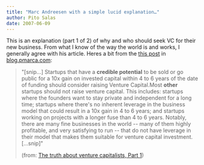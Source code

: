 ```yaml
---
title: "Marc Andreesen with a simple lucid explanation…"
author: Pito Salas
date: 2007-06-09
---
```




This is an explanation (part 1 of 2) of why and who should seek VC for their
new business. From what I know of the way the world is and works, I generally
agree with his article. Heres a bit from the [this
post](<http://blog.pmarca.com/2007/06/the_truth_about.html>) in
[blog.pmarca.com](<http://blog.pmarca.com/>):

> "[snip…] Startups that have a **credible potential** to be sold or go public
> for a 10x gain on invested capital within 4 to 6 years of the date of
> funding should consider raising Venture Capital.Most **other** startups
> should not raise venture capital. This includes: startups where the founders
> want to stay private and independent for a long time; startups where there's
> no inherent leverage in the business model that could result in a 10x gain
> in 4 to 6 years; and startups working on projects with a longer fuse than 4
> to 6 years. Notably, there are many fine businesses in the world -- many of
> them highly profitable, and very satisfying to run -- that do not have
> leverage in their model that makes them suitable for venture capital
> investment.[…snip]"
>
> (from: [The truth about venture capitalists, Part
> 1](<http://blog.pmarca.com/2007/06/the_truth_about.html>))



